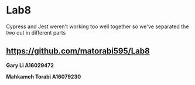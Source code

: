 # Lab8

Cypress and Jest weren't working too well together
so we've separated the two out in different parts

## <b>https://github.com/matorabi595/Lab8</b>

<b>Gary Li   A16029472</b> 

<b>Mahkameh Torabi   A16079230</b>


